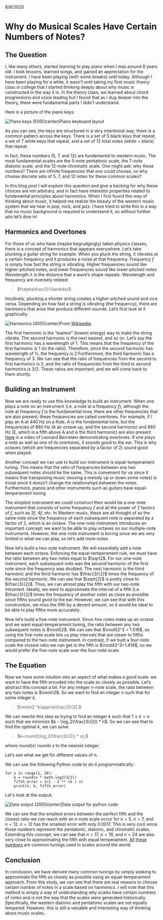 8/8/2020
# Why do Musical Scales Have Certain Numbers of Notes?

## The Question

I, like many others, started learning to play piano when I was around 8 years old.
I took lessons, learned songs, and gained an appreciation for the instrument.
I have been playing (with some breaks) until today.
Although I have been playing for a while, it wasn’t until taking my first music theory class in college that I started thinking deeply about why music is constructed in the way it is.
In the theory class, we learned about chord progressions and voice leading but I found that as I dug deeper into the theory, there were fundamental parts I didn’t understand.

Here is a picture of the piano keys:

![Piano keys](piano_keys.jpg)
(500)(center)Piano keyboard layout


As you can see, the keys are structured in a very intentional way; there is a common pattern across the keys.
There is a set of 5 black keys that repeat, a set of 7 white keys that repeat, and a set of 12 total notes (white + black) that repeat.

In fact, these numbers (5, 7, and 12) are fundamental to western music.
The most fundamental scales are the 5-note pentatonic scale, the 7-note diatonic scale, and the 12-note chromatic scale.
One might ask: why these numbers? There are infinite frequencies that one could choose, so why choose discrete sets of 5, 7, and 12 notes for these common scales?

In this blog post I will explore this question and give a backing for why these choices are not arbitrary, and in fact have interestin properties related to fundamental principles about harmonics.
When I first found this way of thinking about music, it helped me realize the beauty of the western music system that we hear in pop, rock, and jazz.
I have tried to write this in a way that no music background is required to understand it, so without further ado let’s dive in!

## Harmonics and Overtones

For those of us who have (maybe begrudgingly) taken physics classes, there is a concept of harmonics that appears everywhere.
Let’s take plucking a guitar string for example.
When you pluck the string, it vibrates at a certain frequency and it produces a noise at that frequency.
Frequency $f$ is simply how fast the string is vibrating.
Higher frequencies sound like higher-pitched notes, and lower frequencies sound like lower-pitched notes
Wavelength $\lambda$ is the distance that a wave’s shape repeats.
Wavelength and frequency are inversely related:

<blockquote>$f\alpha\frac{1}{\lambda}$</blockquote>
Intuitively, plucking a shorter string creates a higher-pitched sound and vice versa.
Depending on how fast a string is vibrating (the frequency), there are harmonics that arise that produce different sounds.
Let’s first look at it graphically:

![Harmonics](harmonics.png)
(400)(center)From [Wikipedia](https://en.wikipedia.org/wiki/Harmonic#/media/File:Moodswingerscale.svg)

The first harmonic is the “easiest” (lowest energy) way to make the string vibrate.
The second harmonic is the next easiest, and so on.
Let’s say the first harmonic has a wavelength of 1.
This means that the frequency of the first harmonic is 1 (in the ratio).
Therefore, since the second harmonic has wavelength of ½, the frequency is 2
Furthermore, the third harmonic has a frequency of 3.
We can see that the ratio of frequencies from the second to first harmonics is 2, and the ratio of frequencies from the third to second harmonics is 3/2.
These ratios are important, and we will come back to them shortly.

## Building an Instrument

Now we are ready to use this knowledge to build an instrument.
When one plays a note on an instrument (i.e.
a note at a frequency $f$), although the note at frequency $f$ is the fundamental tone, there are other frequencies that are also present; these frequencies are called overtones.
For example, if I play an A at 440 Hz on a flute, A is the fundamental tone, but the frequencies of 880 Hz (A an octave up, and the second harmonic) and 660 Hz (E, which is a fifth above A and is the third harmonic) are also present.
[Here](https://www.youtube.com/watch?v=3TlQryUBz3E) is a video of Leonard Bernstein demonstrating overtones.
If one plays a note as well as one of its overtones, it sounds good to the ear.
This is why octaves (which are frequencies separated by a factor of 2) sound good when played.

Another concept we can use to build our instrument is equal-temperament tuning.
This means that the ratio of frequencies between any two subsequent notes should be the same.
This is convenient for us since it means that transposing music (moving a melody up or down some notes) is trivial since it doesn’t change the relationships between the notes.
Furthermore, pianos and other instruments such as guitars have equal-temperament tuning.

The simplest instrument we could construct then would be a one-note instrument that consists of some frequency $f$ and all the power of 2 factors of $f$, such as $2f$, $4f$, etc.
In Western music, these are all thought of as the same note since the frequency of each subsequent note is separated by a factor of 2, which is an octave.
The one-note instrument introduces an important concept: we want to be able to play octaves on our multiple-note instruments.
However, the one-note instrument is boring since we are very limited in what we can play, so let’s add more notes.

Now let’s build a two-note instrument.
We will essentially add a note between each octave.
Enforcing the equal-temperament rule, we must have the ratio between any two notes equal to $\sqrt2$.
For our one-note instrument, each subsequent note was the second harmonic of the first note since the frequency was doubled.
The next harmonic is the third harmonic and the third harmonic has $\frac{3}{2}$ times the frequency of the second harmonic.
We can see that $\sqrt{2}$ is pretty close to $\frac{3}{2}$.
Thus, we can almost play the fifth with our two-note intrument.
Ideally, we want to approximate the interval of a fifth (i.e. $\frac{3}{2}$ times the frequency of another note) as close as possible since fifths sound good to the ear.
However, we can see that with this construction, we miss the fifth by a decent amount, so it would be ideal to be able to play fifths more accurately.

Now let’s build a five-note instrument.
Since five notes make up an octave and we want equal-temperament tuning, the ratio between any two subsequent notes is $\root52$.
We can see that $\root52^3 = 1.516$, so using the five-note scale lets us play intervals that are closer to fifths compared to the two-note instrument.
In contrast, if we built a four-note scale the closest ratio we can get to the fifth is $\root42^3=1.414$, so we would prefer the five-note scale over the four-note scale.

## The Equation
Now we have some intuition into an aspect of what makes a good scale: we want to have the fifth encoded into the scale as closely as possible.
Let’s abstract this concept a bit.
For any integer $n$-note scale, the ratio between any two notes is $\rootn2$.
So we want to find an integer $n$ such that for some integer $k$,

<blockquote>$\rootn2 ^k\approx\frac{3}{2}.$</blockquote>

We can rewrite this idea as trying to find an integer $k$ such that $1\leq k < n$ such that we minimize $k - \log_2(\frac{3}{2}) * n$.
So we can see that to find the optimal $k$, we can solve

<blockquote>$k=round(\log_2(\frac{3}{2}) * n),$</blockquote>

where $round(x)$ rounds $x$ to the nearest integer.

Let’s see what we get for different values of $n$.

We can use the following Python code to do it programmatically:

```
for n in range(1, 20):
    k = round(n * math.log2(3/2))
    fifth_error = 3/2 - 2 ** (k / n)
    print(n, k, fifth_error)
```

Let's look at the output:

![Data output](data_output.png)
(200)(center)Data output for python code


We can see that the smallest errors between the perfect fifth and the closest ratio we can reach with an $n$-note scale occur for $n=5$, $n=7$, and $n=12$.
$n=12$ has the smallest error with only 0.0017.
This is very cool since those numbers represent the pentatonic, diatonic, and chromatic scales.
Extending this concept, we can see that $n=17$, $n=19$, and $n=24$ are also very close to approximating the fifth with equal temperament.
[All](https://en.wikipedia.org/wiki/17_equal_temperament) [these](https://en.wikipedia.org/wiki/19_equal_temperament) [numbers](https://en.wikipedia.org/wiki/Quarter_tone) are common tunings used in scales around the world.

## Conclusion

In conclusion, we have derived many common tunings by simply seeking to approximate the fifth as closely as possible using an equal-temperament approach.
From this study, we can see that there are real reasons to choose certain number of notes in a scale based on harmonics.
I will note that this method is simply a way of understanding why scales have certain numbers of notes and is not the way that the scales were generated historically.
Specifically, the western diatonic and pentatonic scales are not equally tempered.
However, this is still a valuable and interesting way of thinking about music scales.

